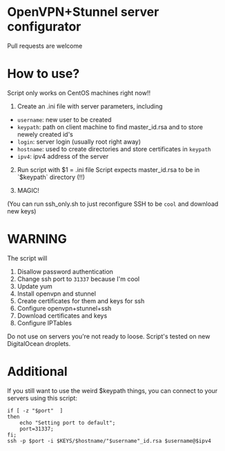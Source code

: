 # OpenVPN+Stunnel server configurator
Pull requests are welcome

# How to use?
Script only works on CentOS machines right now!!
1) Create an .ini file with server parameters, including
* `username`: new user to be created
* `keypath`: path on client machine to find master_id.rsa and to store newely created id's
* `login`: server login (usually root right away)
* `hostname`: used to create directories and store certificates in `keypath`
* `ipv4`: ipv4 address of the server

2) Run script with $1 = .ini file
Script expects master_id.rsa to be in `$keypath` directory (!!)

3) MAGIC!

(You can run ssh_only.sh to just reconfigure SSH to be `cool` and download new keys)


# WARNING
The script will
1) Disallow password authentication
2) Change ssh port to `31337` because I'm cool
3) Update yum
4) Install openvpn and stunnel
5) Create certificates for them and keys for ssh
6) Configure openvpn+stunnel+ssh
7) Download certificates and keys
8) Configure IPTables

Do not use on servers you're not ready to loose. Script's tested on new DigitalOcean droplets.


# Additional
If you still want to use the weird $keypath things, you can connect to your servers using this script:
```source $KEYS/$1/$1.ini
if [ -z "$port"  ]
then
    echo "Setting port to default";
    port=31337;
fi;
ssh -p $port -i $KEYS/$hostname/"$username"_id.rsa $username@$ipv4
```